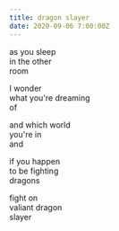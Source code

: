 ```yaml
---
title: dragon slayer
date: 2020-09-06 7:00:00Z
---
```


as you sleep  
in the other  
room  

I wonder  
what you're dreaming  
of  

and which world  
you're in  
and  

if you happen  
to be fighting  
dragons

fight on  
valiant dragon  
slayer